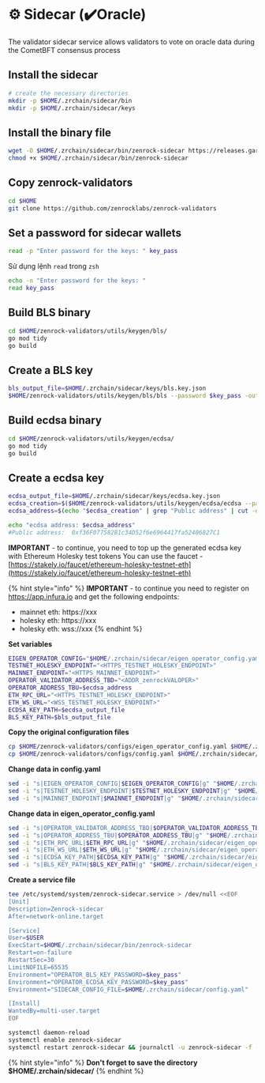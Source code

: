 # ⚙️ Sidecar (✔️Oracle)

The validator sidecar service allows validators to vote on oracle data during the CometBFT consensus process

## **Install the sidecar**

```bash
# create the necessary directories
mkdir -p $HOME/.zrchain/sidecar/bin
mkdir -p $HOME/.zrchain/sidecar/keys
```

## **Install the binary file**

```bash
wget -O $HOME/.zrchain/sidecar/bin/zenrock-sidecar https://releases.gardia.zenrocklabs.io/validator_sidecar-1.2.3
chmod +x $HOME/.zrchain/sidecar/bin/zenrock-sidecar
```

## **Copy zenrock-validators**

```bash
cd $HOME
git clone https://github.com/zenrocklabs/zenrock-validators
```

## **Set a password for sidecar wallets**

```bash
read -p "Enter password for the keys: " key_pass
```

Sử dụng lệnh `read` trong `zsh`

```bash
echo -n "Enter password for the keys: "
read key_pass
```

## **Build BLS binary**

```bash
cd $HOME/zenrock-validators/utils/keygen/bls/
go mod tidy
go build
```

## **Create a BLS key**

```bash
bls_output_file=$HOME/.zrchain/sidecar/keys/bls.key.json
$HOME/zenrock-validators/utils/keygen/bls/bls --password $key_pass -output-file $bls_output_file
```

## **Build ecdsa binary**

```bash
cd $HOME/zenrock-validators/utils/keygen/ecdsa/
go mod tidy
go build
```

## **Create a ecdsa key**

```bash
ecdsa_output_file=$HOME/.zrchain/sidecar/keys/ecdsa.key.json
ecdsa_creation=$($HOME/zenrock-validators/utils/keygen/ecdsa/ecdsa --password $key_pass -output-file $ecdsa_output_file)
ecdsa_address=$(echo "$ecdsa_creation" | grep "Public address" | cut -d: -f2)
```

```bash
echo "ecdsa address: $ecdsa_address"
#Public address:  0xf36F077582B1c34D52f6e6964417fa52406827C1
```

**IMPORTANT** - to continue, you need to top up the generated ecdsa key with Ethereum Holesky test tokens You can use the faucet - [https://stakely.io/faucet/ethereum-holesky-testnet-eth](https://stakely.io/faucet/ethereum-holesky-testnet-eth)

{% hint style="info" %}
**IMPORTANT** - to continue you need to register on https://app.infura.io and get the following endpoints:

* mainnet eth: https://xxx
* holesky eth: https://xxx
* holesky eth: wss://xxx
{% endhint %}

**Set variables**

```bash
EIGEN_OPERATOR_CONFIG="$HOME/.zrchain/sidecar/eigen_operator_config.yaml"
TESTNET_HOLESKY_ENDPOINT="<HTTPS_TESTNET_HOLESKY_ENDPOINT>"
MAINNET_ENDPOINT="<HTTPS_MAINNET_ENDPOINT>"
OPERATOR_VALIDATOR_ADDRESS_TBD="<ADDR_zenrockVALOPER>"
OPERATOR_ADDRESS_TBU=$ecdsa_address
ETH_RPC_URL="<HTTPS_TESTNET_HOLESKY_ENDPOINT>"
ETH_WS_URL="<WSS_TESTNET_HOLESKY_ENDPOINT>"
ECDSA_KEY_PATH=$ecdsa_output_file
BLS_KEY_PATH=$bls_output_file
```

**Copy the original configuration files**

```bash
cp $HOME/zenrock-validators/configs/eigen_operator_config.yaml $HOME/.zrchain/sidecar/
cp $HOME/zenrock-validators/configs/config.yaml $HOME/.zrchain/sidecar/
```

**Change data in config.yaml**

```bash
sed -i "s|EIGEN_OPERATOR_CONFIG|$EIGEN_OPERATOR_CONFIG|g" "$HOME/.zrchain/sidecar/config.yaml"
sed -i "s|TESTNET_HOLESKY_ENDPOINT|$TESTNET_HOLESKY_ENDPOINT|g" "$HOME/.zrchain/sidecar/config.yaml"
sed -i "s|MAINNET_ENDPOINT|$MAINNET_ENDPOINT|g" "$HOME/.zrchain/sidecar/config.yaml"
```

**Change data in eigen\_operator\_config.yaml**

```bash
sed -i "s|OPERATOR_VALIDATOR_ADDRESS_TBD|$OPERATOR_VALIDATOR_ADDRESS_TBD|g" "$HOME/.zrchain/sidecar/eigen_operator_config.yaml"
sed -i "s|OPERATOR_ADDRESS_TBU|$OPERATOR_ADDRESS_TBU|g" "$HOME/.zrchain/sidecar/eigen_operator_config.yaml"
sed -i "s|ETH_RPC_URL|$ETH_RPC_URL|g" "$HOME/.zrchain/sidecar/eigen_operator_config.yaml"
sed -i "s|ETH_WS_URL|$ETH_WS_URL|g" "$HOME/.zrchain/sidecar/eigen_operator_config.yaml"
sed -i "s|ECDSA_KEY_PATH|$ECDSA_KEY_PATH|g" "$HOME/.zrchain/sidecar/eigen_operator_config.yaml"
sed -i "s|BLS_KEY_PATH|$BLS_KEY_PATH|g" "$HOME/.zrchain/sidecar/eigen_operator_config.yaml"
```

**Create a service file**

```bash
tee /etc/systemd/system/zenrock-sidecar.service > /dev/null <<EOF
[Unit]
Description=Zenrock-sidecar
After=network-online.target

[Service]
User=$USER
ExecStart=$HOME/.zrchain/sidecar/bin/zenrock-sidecar
Restart=on-failure
RestartSec=30
LimitNOFILE=65535
Environment="OPERATOR_BLS_KEY_PASSWORD=$key_pass"
Environment="OPERATOR_ECDSA_KEY_PASSWORD=$key_pass"
Environment="SIDECAR_CONFIG_FILE=$HOME/.zrchain/sidecar/config.yaml"

[Install]
WantedBy=multi-user.target
EOF
```

```bash
systemctl daemon-reload
systemctl enable zenrock-sidecar
systemctl restart zenrock-sidecar && journalctl -u zenrock-sidecar -f -o cat
```

{% hint style="info" %}
**Don't forget to save the directory $HOME/.zrchain/sidecar/**
{% endhint %}
